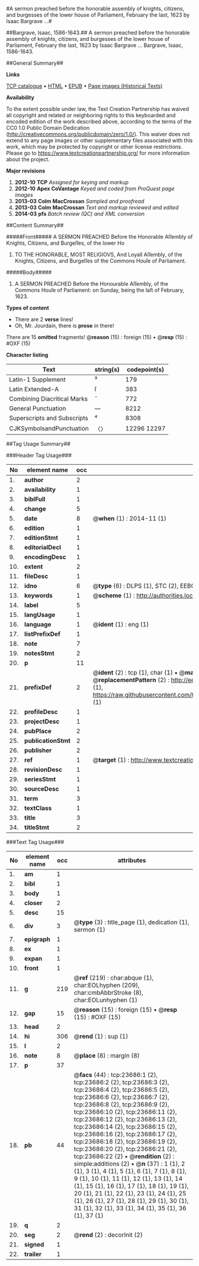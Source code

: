 #A sermon preached before the honorable assembly of knights, citizens, and burgesses of the lower house of Parliament, February the last, 1623 by Isaac Bargrave ...#

##Bargrave, Isaac, 1586-1643.##
A sermon preached before the honorable assembly of knights, citizens, and burgesses of the lower house of Parliament, February the last, 1623 by Isaac Bargrave ...
Bargrave, Isaac, 1586-1643.

##General Summary##

**Links**

[TCP catalogue](http://www.ota.ox.ac.uk/tcp/)  • 
[HTML](http://tei.it.ox.ac.uk/tcp/Texts-HTML/free/A04/A04091.html)  • 
[EPUB](http://tei.it.ox.ac.uk/tcp/Texts-EPUB/free/A04/A04091.epub) • 
[Page images (Historical Texts)](https://historicaltexts.jisc.ac.uk/eebo-20178705e)

**Availability**

To the extent possible under law, the Text Creation Partnership has waived all copyright and related or neighboring rights to this keyboarded and encoded edition of the work described above, according to the terms of the CC0 1.0 Public Domain Dedication (http://creativecommons.org/publicdomain/zero/1.0/). This waiver does not extend to any page images or other supplementary files associated with this work, which may be protected by copyright or other license restrictions. Please go to https://www.textcreationpartnership.org/ for more information about the project.

**Major revisions**

1. __2012-10__ __TCP__ *Assigned for keying and markup*
1. __2012-10__ __Apex CoVantage__ *Keyed and coded from ProQuest page images*
1. __2013-03__ __Colm MacCrossan__ *Sampled and proofread*
1. __2013-03__ __Colm MacCrossan__ *Text and markup reviewed and edited*
1. __2014-03__ __pfs__ *Batch review (QC) and XML conversion*

##Content Summary##

#####Front#####
A SERMON PREACHED Before the Honorable Aſſembly of Knights, Citizens, and Burgeſſes, of the lower Ho
1. TO THE HONORABLE, MOST RELIGIOVS, And Loyall Aſſembly, of the Knights, Citizens, and Burgeſſes of the Commons Houſe of Parliament.

#####Body#####

1. A SERMON PREACHED Before the Honourable Aſſembly, of the Commons Houſe of Parliament: on Sunday, being the laſt of February, 1623.

**Types of content**

  * There are 2 **verse** lines!
  * Oh, Mr. Jourdain, there is **prose** in there!

There are 15 **omitted** fragments! 
 @__reason__ (15) : foreign (15)  •  @__resp__ (15) : #OXF (15)

**Character listing**


|Text|string(s)|codepoint(s)|
|---|---|---|
|Latin-1 Supplement|³|179|
|Latin Extended-A|ſ|383|
|Combining             Diacritical Marks|̄|772|
|General Punctuation|—|8212|
|Superscripts             and Subscripts|⁴|8308|
|CJKSymbolsandPunctuation|〈〉|12296 12297|

##Tag Usage Summary##

###Header Tag Usage###

|No|element name|occ|attributes|
|---|---|---|---|
|1.|__author__|2||
|2.|__availability__|1||
|3.|__biblFull__|1||
|4.|__change__|5||
|5.|__date__|8| @__when__ (1) : 2014-11 (1)|
|6.|__edition__|1||
|7.|__editionStmt__|1||
|8.|__editorialDecl__|1||
|9.|__encodingDesc__|1||
|10.|__extent__|2||
|11.|__fileDesc__|1||
|12.|__idno__|6| @__type__ (6) : DLPS (1), STC (2), EEBO-CITATION (1), OCLC (1), VID (1)|
|13.|__keywords__|1| @__scheme__ (1) : http://authorities.loc.gov/ (1)|
|14.|__label__|5||
|15.|__langUsage__|1||
|16.|__language__|1| @__ident__ (1) : eng (1)|
|17.|__listPrefixDef__|1||
|18.|__note__|7||
|19.|__notesStmt__|2||
|20.|__p__|11||
|21.|__prefixDef__|2| @__ident__ (2) : tcp (1), char (1)  •  @__matchPattern__ (2) : ([0-9\-]+):([0-9IVX]+) (1), (.+) (1)  •  @__replacementPattern__ (2) : http://eebo.chadwyck.com/downloadtiff?vid=$1&page=$2 (1), https://raw.githubusercontent.com/textcreationpartnership/Texts/master/tcpchars.xml#$1 (1)|
|22.|__profileDesc__|1||
|23.|__projectDesc__|1||
|24.|__pubPlace__|2||
|25.|__publicationStmt__|2||
|26.|__publisher__|2||
|27.|__ref__|1| @__target__ (1) : http://www.textcreationpartnership.org/docs/. (1)|
|28.|__revisionDesc__|1||
|29.|__seriesStmt__|1||
|30.|__sourceDesc__|1||
|31.|__term__|3||
|32.|__textClass__|1||
|33.|__title__|3||
|34.|__titleStmt__|2||


###Text Tag Usage###

|No|element name|occ|attributes|
|---|---|---|---|
|1.|__am__|1||
|2.|__bibl__|1||
|3.|__body__|1||
|4.|__closer__|2||
|5.|__desc__|15||
|6.|__div__|3| @__type__ (3) : title_page (1), dedication (1), sermon (1)|
|7.|__epigraph__|1||
|8.|__ex__|1||
|9.|__expan__|1||
|10.|__front__|1||
|11.|__g__|219| @__ref__ (219) : char:abque (1), char:EOLhyphen (209), char:cmbAbbrStroke (8), char:EOLunhyphen (1)|
|12.|__gap__|15| @__reason__ (15) : foreign (15)  •  @__resp__ (15) : #OXF (15)|
|13.|__head__|2||
|14.|__hi__|306| @__rend__ (1) : sup (1)|
|15.|__l__|2||
|16.|__note__|8| @__place__ (8) : margin (8)|
|17.|__p__|37||
|18.|__pb__|44| @__facs__ (44) : tcp:23686:1 (2), tcp:23686:2 (2), tcp:23686:3 (2), tcp:23686:4 (2), tcp:23686:5 (2), tcp:23686:6 (2), tcp:23686:7 (2), tcp:23686:8 (2), tcp:23686:9 (2), tcp:23686:10 (2), tcp:23686:11 (2), tcp:23686:12 (2), tcp:23686:13 (2), tcp:23686:14 (2), tcp:23686:15 (2), tcp:23686:16 (2), tcp:23686:17 (2), tcp:23686:18 (2), tcp:23686:19 (2), tcp:23686:20 (2), tcp:23686:21 (2), tcp:23686:22 (2)  •  @__rendition__ (2) : simple:additions (2)  •  @__n__ (37) : 1 (1), 2 (1), 3 (1), 4 (1), 5 (1), 6 (1), 7 (1), 8 (1), 9 (1), 10 (1), 11 (1), 12 (1), 13 (1), 14 (1), 15 (1), 16 (1), 17 (1), 18 (1), 19 (1), 20 (1), 21 (1), 22 (1), 23 (1), 24 (1), 25 (1), 26 (1), 27 (1), 28 (1), 29 (1), 30 (1), 31 (1), 32 (1), 33 (1), 34 (1), 35 (1), 36 (1), 37 (1)|
|19.|__q__|2||
|20.|__seg__|2| @__rend__ (2) : decorInit (2)|
|21.|__signed__|1||
|22.|__trailer__|1||
